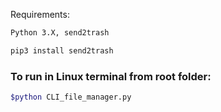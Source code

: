 
Requirements:
```bash
Python 3.X, send2trash
```
```bash
pip3 install send2trash
```

### To run in Linux terminal from root folder:
```bash
$python CLI_file_manager.py
```
